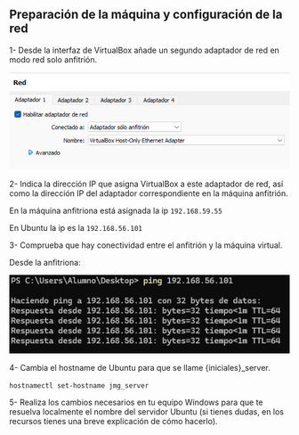 ## Preparación de la máquina y configuración de la red

1- Desde la interfaz de VirtualBox añade un segundo adaptador de red en modo red solo anfitrión.

![VB](..\Imagenes\VBox.png)

2- Indica la dirección IP que asigna VirtualBox a este adaptador de red, así como la dirección IP del adaptador correspondiente en la máquina anfitrión.

En la máquina anfitriona está asignada la ip `192.168.59.55`

En Ubuntu la ip es la `192.168.56.101`

3- Comprueba que hay conectividad entre el anfitrión y la máquina virtual.

Desde la anfitriona:

![ping](..\Imagenes\ping.png)

4- Cambia el hostname de Ubuntu para que se llame {iniciales}_server.

`hostnamectl set-hostname jmg_server`

5- Realiza los cambios necesarios en tu equipo Windows para que te resuelva localmente el nombre del servidor Ubuntu (si tienes dudas, en los recursos tienes una breve explicación de cómo hacerlo).